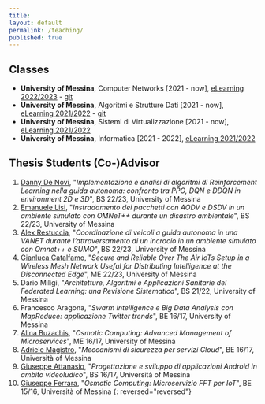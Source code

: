 ```yaml
---
title:
layout: default
permalink: /teaching/
published: true
---
```


## Classes
- **University of Messina**, Computer Networks [2021 - now], [eLearning 2022/2023](https://moodle2.unime.it/course/view.php?id=48404) - [git](https://github.com/lcarnevale/computer-networks)
- **University of Messina**, Algoritmi e Strutture Dati [2021 - now], [eLearning 2021/2022](https://moodle2.unime.it/course/view.php?id=48154) - [git](https://github.com/lcarnevale/algorithms)
- **University of Messina**, Sistemi di Virtualizzazione [2021 - now], [eLearning 2021/2022](https://moodle2.unime.it/course/view.php?id=48153)
- **University of Messina**, Informatica [2021 - 2022], [eLearning 2021/2022](https://moodle2.unime.it/course/view.php?id=48069)

## Thesis Students (Co-)Advisor
1. [Danny De Novi](), "*Implementazione e analisi di algoritmi di Reinforcement Learning nella guida autonoma: confronto tra PPO, DQN e DDQN in environment 2D e 3D*", BS 22/23, University of Messina
1. [Emanuele Lisi](https://www.linkedin.com/in/emanuele-lisi-724380250), "*Instradamento dei pacchetti con AODV e DSDV in un ambiente simulato con OMNeT++ durante un disastro ambientale*", BS 22/23, University of Messina
1. [Alex Restuccia](https://www.linkedin.com/in/alex-restuccia), "*Coordinazione di veicoli a guida autonoma in una VANET durante l’attraversamento di un incrocio in un ambiente simulato con Omnet++ e SUMO*", BS 22/23, University of Messina
1. [Gianluca Catalfamo](https://www.linkedin.com/in/gianluca-catalfamo-a9826b19b/), "*Secure and Reliable Over The Air IoTs Setup in a Wireless Mesh Network Useful for Distributing Intelligence at the Disconnected Edge*", ME 22/23, University of Messina
1. Dario Miligi, "*Architetture, Algoritmi e Applicazioni Sanitarie del Federated Learning: una Revisione Sistematica*", BS 21/22, University of Messina
1. Francesco Aragona, "*Swarm Intelligence e Big Data Analysis con MapReduce: applicazione Twitter trends*", BE 16/17, University of Messina
1. [Alina Buzachis](https://it.linkedin.com/in/alina-buzachis-709995b6), "*Osmotic Computing: Advanced Management of Microservices*", ME 16/17, University of Messina
1. [Adriele Magistro](https://www.linkedin.com/in/adriele-magistro-94ba06b9/), "*Meccanismi di sicurezza per servizi Cloud*", BE 16/17, Università of Messina
1. [Giuseppe Attanasio](https://www.linkedin.com/in/giuseppe-attanasio-8b4907bb/), "*Progettazione e sviluppo di applicazioni Android in ambito videoludico*", BS 16/17, Università of Messina
1. [Giuseppe Ferrara](https://www.linkedin.com/in/giuseppe-ferrara), "*Osmotic Computing: Microservizio FFT per IoT*", BE 15/16, Università of Messina
{: reversed="reversed"}